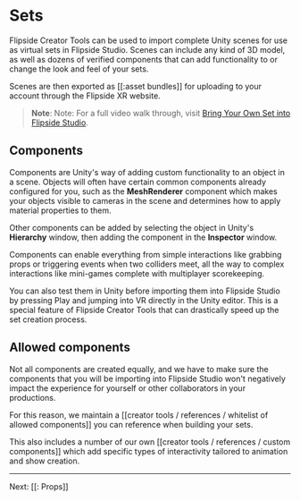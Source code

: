 # Sets

Flipside Creator Tools can be used to import complete Unity scenes for use as virtual sets in Flipside Studio. Scenes can include any kind of 3D model, as well as dozens of verified components that can add functionality to or change the look and feel of your sets.

Scenes are then exported as [[:asset bundles]] for uploading to your account through the Flipside XR website.

>**Note**:  Note: For a full video walk through, visit [Bring Your Own Set into Flipside Studio](https://youtu.be/NRZVqk6wswc).

## Components

Components are Unity's way of adding custom functionality to an object in a scene. Objects will often have certain common components already configured for you, such as the **MeshRenderer** component which makes your objects visible to cameras in the scene and determines how to apply material properties to them.

Other components can be added by selecting the object in Unity's **Hierarchy** window, then adding the component in the **Inspector** window.

Components can enable everything from simple interactions like grabbing props or triggering events when two colliders meet, all the way to complex interactions like mini-games complete with multiplayer scorekeeping.

You can also test them in Unity before importing them into Flipside Studio by pressing Play and jumping into VR directly in the Unity editor. This is a special feature of Flipside Creator Tools that can drastically speed up the set creation process.

## Allowed components

Not all components are created equally, and we have to make sure the components that you will be importing into Flipside Studio won't negatively impact the experience for yourself or other collaborators in your productions.

For this reason, we maintain a [[creator tools / references / whitelist of allowed components]] you can reference when building your sets.

This also includes a number of our own [[creator tools / references / custom components]] which add specific types of interactivity tailored to animation and show creation.

---

Next: [[: Props]]
